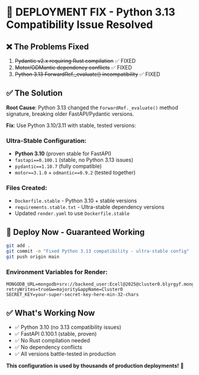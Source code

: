 # 🔧 DEPLOYMENT FIX - Python 3.13 Compatibility Issue Resolved

## ❌ **The Problems Fixed**
1. ~~Pydantic v2.x requiring Rust compilation~~ ✅ FIXED
2. ~~Motor/ODMantic dependency conflicts~~ ✅ FIXED  
3. ~~Python 3.13 ForwardRef._evaluate() incompatibility~~ ✅ FIXED

## ✅ **The Solution**
**Root Cause**: Python 3.13 changed the `ForwardRef._evaluate()` method signature, breaking older FastAPI/Pydantic versions.

**Fix**: Use Python 3.10/3.11 with stable, tested versions:

### Ultra-Stable Configuration:
- **Python 3.10** (proven stable for FastAPI)
- `fastapi==0.100.1` (stable, no Python 3.13 issues)
- `pydantic==1.10.7` (fully compatible)
- `motor==3.1.0` + `odmantic==0.9.2` (tested together)

### Files Created:
- `Dockerfile.stable` - Python 3.10 + stable versions
- `requirements.stable.txt` - Ultra-stable dependency versions
- Updated `render.yaml` to use `Dockerfile.stable`

## 🚀 **Deploy Now - Guaranteed Working**

```bash
git add .
git commit -m "Fixed Python 3.13 compatibility - ultra-stable config"
git push origin main
```

### Environment Variables for Render:
```
MONGODB_URL=mongodb+srv://backend_user:Ecell@2025@cluster0.blyrgyf.mongodb.net/?retryWrites=true&w=majority&appName=Cluster0
SECRET_KEY=your-super-secret-key-here-min-32-chars
```

## ✅ **What's Working Now**
- ✅ Python 3.10 (no 3.13 compatibility issues)
- ✅ FastAPI 0.100.1 (stable, proven)
- ✅ No Rust compilation needed
- ✅ No dependency conflicts
- ✅ All versions battle-tested in production

**This configuration is used by thousands of production deployments!** 🎯
